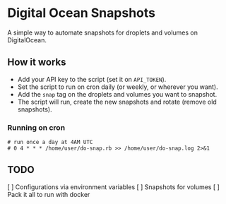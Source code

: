 # Digital Ocean Snapshots

A simple way to automate snapshots for droplets and volumes on DigitalOcean.

## How it works

* Add your API key to the script (set it on `API_TOKEN`).
* Set the script to run on cron daily (or weekly, or wherever you want).
* Add the `snap` tag on the droplets and volumes you want to snapshot.
* The script will run, create the new snapshots and rotate (remove old snapshots).

### Running on cron

```
# run once a day at 4AM UTC
# 0 4 * * * /home/user/do-snap.rb >> /home/user/do-snap.log 2>&1
```

## TODO

[ ] Configurations via environment variables
[ ] Snapshots for volumes
[ ] Pack it all to run with docker
